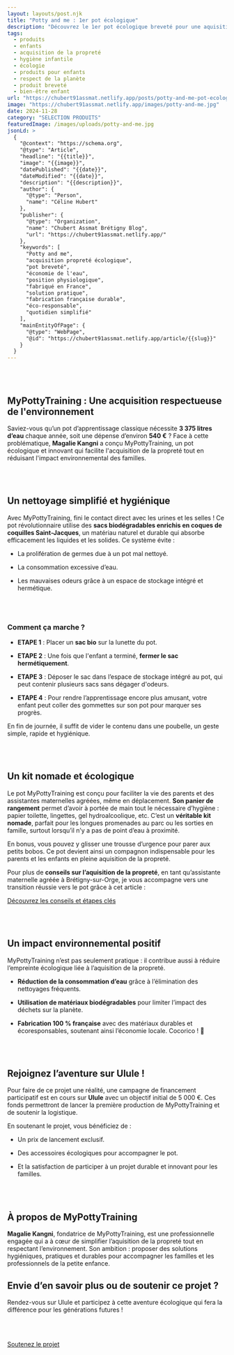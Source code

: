 ```yaml
---
layout: layouts/post.njk
title: "Potty and me : 1er pot écologique"
description: "Découvrez le 1er pot écologique breveté pour une aquisition de la propreté tout en respectant l'environement."
tags: 
  - produits
  - enfants
  - acquisition de la propreté
  - hygiène infantile
  - écologie
  - produits pour enfants
  - respect de la planète
  - produit breveté
  - bien-être enfant
url: "https://chubert91assmat.netlify.app/posts/potty-and-me-pot-ecologique"
image: "https://chubert91assmat.netlify.app/images/potty-and-me.jpg"
date: 2024-11-28
category: "SELECTION PRODUITS"
featuredImage: /images/uploads/potty-and-me.jpg
jsonLd: >
  {
    "@context": "https://schema.org",
    "@type": "Article",
    "headline": "{{title}}",
    "image": "{{image}}",
    "datePublished": "{{date}}",
    "dateModified": "{{date}}",
    "description": "{{description}}",
    "author": {
      "@type": "Person",
      "name": "Céline Hubert"
    },
    "publisher": {
      "@type": "Organization",
      "name": "Chubert Assmat Brétigny Blog",
      "url": "https://chubert91assmat.netlify.app/"
    },
    "keywords": [
      "Potty and me", 
      "acquisition propreté écologique", 
      "pot breveté", 
      "économie de l'eau", 
      "position physiologique", 
      "fabriqué en France", 
      "solution pratique", 
      "fabrication française durable", 
      "éco-responsable", 
      "quotidien simplifié"
    ],
    "mainEntityOfPage": {
      "@type": "WebPage",
      "@id": "https://chubert91assmat.netlify.app/article/{{slug}}"
    }
  }
---
```


<br><br>

## **MyPottyTraining : Une acquisition respectueuse de l'environnement** 

Saviez-vous qu’un pot d’apprentissage classique nécessite **3 375 litres d’eau** chaque année, soit une dépense d’environ **540 €** ? Face à cette problématique, **Magalie Kangni** a conçu MyPottyTraining, un pot écologique et innovant qui facilite l'acquisition de la propreté tout en réduisant l'impact environnemental des familles.

<br><br>

## **Un nettoyage simplifié et hygiénique** 

Avec MyPottyTraining, fini le contact direct avec les urines et les selles ! Ce pot révolutionnaire utilise des **sacs biodégradables enrichis en coques de coquilles Saint-Jacques**, un matériau naturel et durable qui absorbe efficacement les liquides et les solides.
Ce système évite :

- La prolifération de germes due à un pot mal nettoyé.

- La consommation excessive d’eau.

- Les mauvaises odeurs grâce à un espace de stockage intégré et hermétique.

<br><br>

### **Comment ça marche ?** 

- **ETAPE 1** : Placer un **sac bio** sur la lunette du pot.

- **ETAPE 2** : Une fois que l'enfant a terminé, **fermer le sac hermétiquement**.

- **ETAPE 3** : Déposer le sac dans l’espace de stockage intégré au pot, qui peut contenir plusieurs sacs sans dégager d'odeurs.

- **ETAPE 4** : Pour rendre l’apprentissage encore plus amusant, votre enfant peut coller des gommettes sur son pot pour marquer ses progrès.


En fin de journée, il suffit de vider le contenu dans une poubelle, un geste simple, rapide et hygiénique.

<br><br>

## **Un kit nomade et écologique** 

Le pot MyPottyTraining est conçu pour faciliter la vie des parents et des assistantes maternelles agréées, même en déplacement. **Son panier de rangement** permet d’avoir à portée de main tout le nécessaire d’hygiène : papier toilette, lingettes, gel hydroalcoolique, etc. C’est un **véritable kit nomade**, parfait pour les longues promenades au parc ou les sorties en famille, surtout lorsqu’il n’y a pas de point d’eau à proximité.

En bonus, vous pouvez y glisser une trousse d’urgence pour parer aux petits bobos. Ce pot devient ainsi un compagnon indispensable pour les parents et les enfants en pleine aquisition de la propreté.


Pour plus de **conseils sur l’aquisition de la propreté**, en tant qu’assistante maternelle agréée à Brétigny-sur-Orge, je vous accompagne vers une transition réussie vers le pot grâce à cet article :
<div class="button-wrapper">
  <a href="https://chubert91assmat.netlify.app/posts/hygiene-soins/acquisition-proprete/" target="_blank" class="btn btn-primary btn-article">Découvrez les conseils et étapes clés</a>
</div>

<br><br>

## **Un impact environnemental positif**
MyPottyTraining n’est pas seulement pratique : il contribue aussi à réduire l’empreinte écologique liée à l’aquisition de la propreté. 

- **Réduction de la consommation d’eau** grâce à l’élimination des nettoyages fréquents.

- **Utilisation de matériaux biodégradables** pour limiter l’impact des déchets sur la planète.

- **Fabrication 100 % française** avec des matériaux durables et écoresponsables, soutenant ainsi l’économie locale. Cocorico ! 🐓

<br><br>

## **Rejoignez l’aventure sur Ulule !**
Pour faire de ce projet une réalité, une campagne de financement participatif est en cours sur **Ulule** avec un objectif initial de 5 000 €. Ces fonds permettront de lancer la première production de MyPottyTraining et de soutenir la logistique.

En soutenant le projet, vous bénéficiez de :

- Un prix de lancement exclusif.

- Des accessoires écologiques pour accompagner le pot.

- Et la satisfaction de participer à un projet durable et innovant pour les familles.

<br><br>

## **À propos de MyPottyTraining** 

**Magalie Kangni**, fondatrice de MyPottyTraining, est une professionnelle engagée qui a à cœur de simplifier l’aquisition de la propreté tout en respectant l’environnement. Son ambition : proposer des solutions hygiéniques, pratiques et durables pour accompagner les familles et les professionnels de la petite enfance.

## **Envie d’en savoir plus ou de soutenir ce projet ?** 
Rendez-vous sur Ulule et participez à cette aventure écologique qui fera la différence pour les générations futures !

<br><br>


<div class="button-wrapper">
  <a href="https://fr.ulule.com/potty-and-me/" target="_blank" class="btn btn-primary btn-article">Soutenez le projet</a>
</div>















